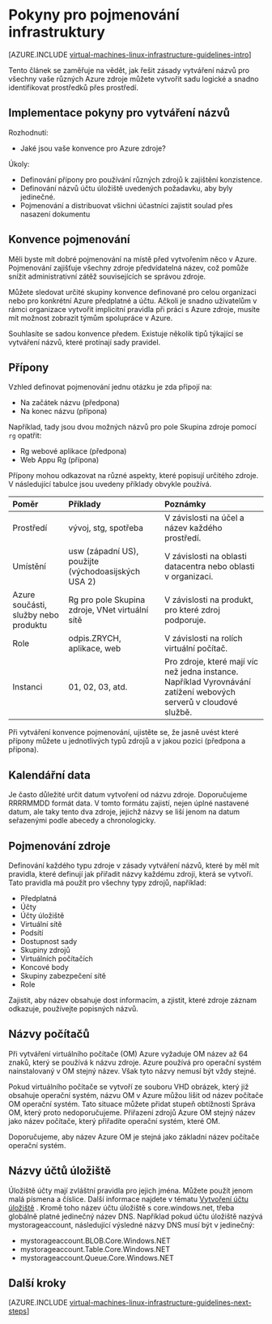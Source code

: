 <properties
    pageTitle="Infrastruktura pojmenování pokyny | Microsoft Azure"
    description="Informace o klíčových návrh a implementace pokyny pro pojmenování v Azure infrastruktury služby."
    documentationCenter=""
    services="virtual-machines-linux"
    authors="iainfoulds"
    manager="timlt"
    editor=""
    tags="azure-resource-manager"/>

<tags
    ms.service="virtual-machines-linux"
    ms.workload="infrastructure-services"
    ms.tgt_pltfrm="vm-linux"
    ms.devlang="na"
    ms.topic="article"
    ms.date="09/08/2016"
    ms.author="iainfou"/>

# <a name="infrastructure-naming-guidelines"></a>Pokyny pro pojmenování infrastruktury

[AZURE.INCLUDE [virtual-machines-linux-infrastructure-guidelines-intro](../../includes/virtual-machines-linux-infrastructure-guidelines-intro.md)] 

Tento článek se zaměřuje na vědět, jak řešit zásady vytváření názvů pro všechny vaše různých Azure zdroje můžete vytvořit sadu logické a snadno identifikovat prostředků přes prostředí.

## <a name="implementation-guidelines-for-naming-conventions"></a>Implementace pokyny pro vytváření názvů

Rozhodnutí:

- Jaké jsou vaše konvence pro Azure zdroje?

Úkoly:

- Definování přípony pro používání různých zdrojů k zajištění konzistence.
- Definování názvů účtu úložiště uvedených požadavku, aby byly jedinečné.
- Pojmenování a distribuovat všichni účastníci zajistit soulad přes nasazení dokumentu

## <a name="naming-conventions"></a>Konvence pojmenování

Měli byste mít dobré pojmenování na místě před vytvořením něco v Azure. Pojmenování zajišťuje všechny zdroje předvídatelná název, což pomůže snížit administrativní zátěž souvisejících se správou zdroje.

Můžete sledovat určité skupiny konvence definované pro celou organizaci nebo pro konkrétní Azure předplatné a účtu. Ačkoli je snadno uživatelům v rámci organizace vytvořit implicitní pravidla při práci s Azure zdroje, musíte mít možnost zobrazit týmům spolupráce v Azure.

Souhlasíte se sadou konvence předem. Existuje několik tipů týkající se vytváření názvů, které protínají sady pravidel.

## <a name="affixes"></a>Přípony

Vzhled definovat pojmenování jednu otázku je zda připojí na:

- Na začátek názvu (předpona)
- Na konec názvu (přípona)

Například, tady jsou dvou možných názvů pro pole Skupina zdroje pomocí `rg` opatřit:

- Rg webové aplikace (předpona)
- Web Appu Rg (přípona)

Přípony mohou odkazovat na různé aspekty, které popisují určitého zdroje. V následující tabulce jsou uvedeny příklady obvykle používá.

| Poměr                               | Příklady                                                               | Poznámky                                                                                                      |
|:-------------------------------------|:-----------------------------------------------------------------------|:-----------------------------------------------------------------------------------------------------------|
| Prostředí                          | vývoj, stg, spotřeba                                                         | V závislosti na účel a název každého prostředí.                                                     |
| Umístění                             | usw (západní US), použijte (východoasijských USA 2)                                         | V závislosti na oblasti datacentra nebo oblasti v organizaci.                               |
| Azure součásti, služby nebo produktu | Rg pro pole Skupina zdroje, VNet virtuální sítě                        | V závislosti na produkt, pro které zdroj podporuje.                                          |
| Role                                 | odpis.ZRYCH, aplikace, web                                                           | V závislosti na rolích virtuální počítač.                                                              |
| Instanci                             | 01, 02, 03, atd.                                                       | Pro zdroje, které mají víc než jedna instance. Například Vyrovnávání zatížení webových serverů v cloudové službě. |


Při vytváření konvence pojmenování, ujistěte se, že jasně uvést které přípony můžete u jednotlivých typů zdrojů a v jakou pozici (předpona a přípona).

## <a name="dates"></a>Kalendářní data

Je často důležité určit datum vytvoření od názvu zdroje. Doporučujeme RRRRMMDD formát data. V tomto formátu zajistí, nejen úplné nastavené datum, ale taky tento dva zdroje, jejichž názvy se liší jenom na datum seřazenými podle abecedy a chronologicky.

## <a name="naming-resources"></a>Pojmenování zdroje

Definování každého typu zdroje v zásady vytváření názvů, které by měl mít pravidla, které definují jak přiřadit názvy každému zdroji, která se vytvoří. Tato pravidla má použít pro všechny typy zdrojů, například:

- Předplatná
- Účty
- Účty úložiště
- Virtuální sítě
- Podsítí
- Dostupnost sady
- Skupiny zdrojů
- Virtuálních počítačích
- Koncové body
- Skupiny zabezpečení sítě
- Role

Zajistit, aby název obsahuje dost informacím, a zjistit, které zdroje záznam odkazuje, používejte popisných názvů.

## <a name="computer-names"></a>Názvy počítačů

Při vytváření virtuálního počítače (OM) Azure vyžaduje OM název až 64 znaků, který se používá k názvu zdroje. Azure používá pro operační systém nainstalovaný v OM stejný název. Však tyto názvy nemusí být vždy stejné.

Pokud virtuálního počítače se vytvoří ze souboru VHD obrázek, který již obsahuje operační systém, názvu OM v Azure můžou lišit od název počítače OM operační systém. Tato situace můžete přidat stupeň obtížnosti Správa OM, který proto nedoporučujeme. Přiřazení zdrojů Azure OM stejný název jako název počítače, který přiřadíte operační systém, které OM.

Doporučujeme, aby název Azure OM je stejná jako základní název počítače operační systém.

## <a name="storage-account-names"></a>Názvy účtů úložiště

Úložiště účty mají zvláštní pravidla pro jejich jména. Můžete použít jenom malá písmena a číslice. Další informace najdete v tématu [Vytvoření účtu úložiště](../storage/storage-create-storage-account.md#create-a-storage-account) . Kromě toho název účtu úložiště s core.windows.net, třeba globálně platné jedinečný název DNS. Například pokud účtu úložiště nazývá mystorageaccount, následující výsledné názvy DNS musí být v jedinečný:

- mystorageaccount.BLOB.Core.Windows.NET
- mystorageaccount.Table.Core.Windows.NET
- mystorageaccount.Queue.Core.Windows.NET


## <a name="next-steps"></a>Další kroky
[AZURE.INCLUDE [virtual-machines-linux-infrastructure-guidelines-next-steps](../../includes/virtual-machines-linux-infrastructure-guidelines-next-steps.md)] 